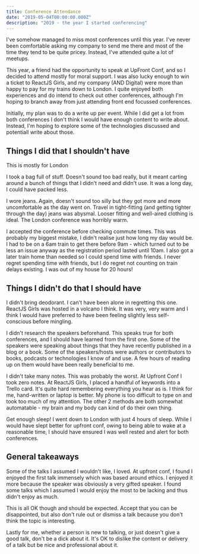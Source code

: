 ```yaml
---
title: Conference Attendance
date: "2019-05-04T00:00:00.000Z"
description: "2019 - the year I started conferencing"
---
```


I've somehow managed to miss most conferences until this year.  I've never been comfortable asking my company to send me there and most of the time they tend to be quite pricey.  Instead, I've attended quite a lot of meetups.  

This year, a friend had the opportunity to speak at UpFront Conf, and so I decided to attend mostly for moral support.  I was also lucky enough to win a ticket to ReactJS Girls, and my company (AND Digital) were more than happy to pay for my trains down to London.  I quite enjoyed both experiences and do intend to check out other conferences, although I'm hoping to branch away from just attending front end focussed conferences.

Initially, my plan was to do a write up per event.  While I did get a lot from both conferences I don't think I would have enough content to write about.  Instead, I'm hoping to explore some of the technologies discussed and potentiall write about those.

## Things I did that I shouldn't have

This is mostly for London

I took a bag full of stuff.  Doesn't sound too bad really, but it meant carting around a bunch of things that I didn't need and didn't use.  It was a long day, I could have packed less.

I wore jeans.  Again, doesn't sound too silly but they got more and more uncomfortable as the day went on.  Travel in tight-fitting (and getting tighter through the day) jeans was abysmal.  Looser fitting and well-aired clothing is ideal.  The London conference was horribly warm.

I accepted the conference before checking commute times.
This was probably my biggest mistake, I didn't realise just how long my day would be.  I had to be on a 6am train to get there before 9am - which turned out to be less an issue anyway as the registration period lasted until 10am.  I also got a later train home than needed so I could spend time with friends.  I never regret spending time with friends, but I do regret not counting on train delays existing.  I was out of my house for 20 hours!

## Things I didn't do that I should have

I didn't bring deodorant.  I can't have been alone in regretting this one.  ReactJS Girls was hosted in a volcano I think.  It was very, very warm and I think I would have preferred to have been feeling slightly less self-conscious before mingling.

I didn't research the speakers beforehand.
This speaks true for both conferences, and I should have learned from the first one.  Some of the speakers were speaking about things that they have recently published in a blog or a book.  Some of the speakers/hosts were authors or contributors to books, podcasts or technologies I know of and use.
A few hours of reading up on them would have been really beneficial to me.

I didn't take many notes.
This was probably the worst.  At Upfront Conf I took zero notes.  At ReactJS Girls, I placed a handful of keywords into a Trello card.  It's quite hard remembering everything you hear as is. 
I think for me, hand-written or laptop is better.  My phone is too difficult to type on and took too much of my attention.  The other 2 methods are both somewhat automatable - my brain and my body can kind of do their own thing.

Get enough sleep! 
I went down to London with just 4 hours of sleep.  While I would have slept better for upfront conf, owing to being able to wake at a reasonable time, I should have ensured I was well rested and alert for both conferences.

## General takeaways

Some of the talks I assumed I wouldn't like, I loved.  At upfront conf, I found I enjoyed the first talk immensely which was based around ethics.  I enjoyed it more because the speaker was obviously a very gifted speaker.  I found some talks which I assumed I would enjoy the most to be lacking and thus didn't enjoy as much.

This is all OK though and should be expected.  Accept that you can be disappointed, but also don't rule out or dismiss a talk because you don't think the topic is interesting.

Lastly for me, whether a person is new to talking, or just doesn't give a good talk, don't be a dick about it.  It's OK to dislike the content or delivery of a talk but be nice and professional about it.